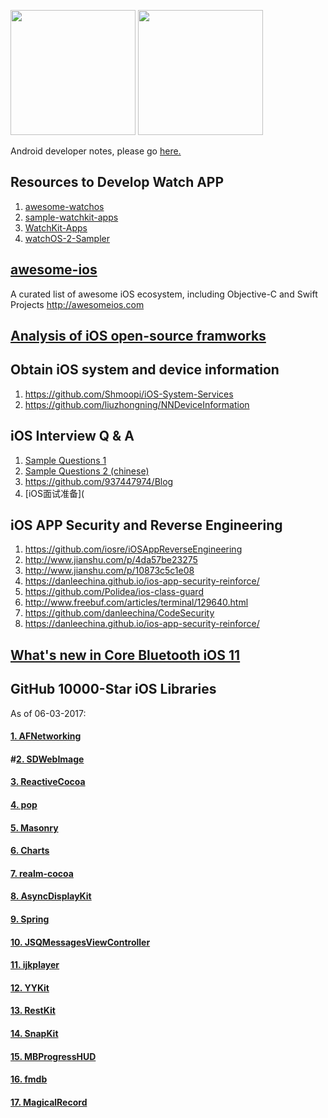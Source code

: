 <img src="https://github.com/Mylittleswift/Developer_Notes/blob/master/logo/ios_logo.jpg" width="200"> <img src="https://github.com/Mylittleswift/Developer_Notes/blob/master/logo/watchos_logo.png" width="200">

Android developer notes, please go [here.](https://github.com/Mylittleswift/Developer_Notes/blob/master/Android_Notes.md)

## Resources to Develop Watch APP
1. [awesome-watchos](https://github.com/yenchenlin/awesome-watchos)
2. [sample-watchkit-apps](https://github.com/sanketfirodiya/sample-watchkit-apps)
3. [WatchKit-Apps](https://github.com/kostiakoval/WatchKit-Apps)
4. [watchOS-2-Sampler](https://github.com/shu223/watchOS-2-Sampler)


## [awesome-ios](https://github.com/vsouza/awesome-ios)
A curated list of awesome iOS ecosystem, including Objective-C and Swift Projects http://awesomeios.com


## [Analysis of iOS open-source framworks](https://github.com/Draveness/Analyze/blob/master/README.md)


## Obtain iOS system and device information
1. https://github.com/Shmoopi/iOS-System-Services
2. https://github.com/liuzhongning/NNDeviceInformation


## iOS Interview Q & A
1. [Sample Questions 1](https://github.com/Mylittleswift/Andriod-iOS-Blogs/blob/master/topics/ios-interview.md)
2. [Sample Questions 2 (chinese)](https://github.com/Mylittleswift/Andriod-iOS-Blogs/blob/master/topics/iOS-interview(chinese).md)
3. <https://github.com/937447974/Blog>
4. [iOS面试准备](

## iOS APP Security and Reverse Engineering
1. <https://github.com/iosre/iOSAppReverseEngineering>
2. <http://www.jianshu.com/p/4da57be23275>
3. <http://www.jianshu.com/p/10873c5c1e08>
4. <https://danleechina.github.io/ios-app-security-reinforce/>
5. <https://github.com/Polidea/ios-class-guard>
6. <http://www.freebuf.com/articles/terminal/129640.html>
7. <https://github.com/danleechina/CodeSecurity>
8. <https://danleechina.github.io/ios-app-security-reinforce/>


## [What's new in Core Bluetooth iOS 11](https://github.com/Mylittleswift/Andriod-iOS-Blogs/blob/master/topics/what%20is%20new%20in%20CoreBluetooth%20iOS%2011.md)

## GitHub 10000-Star iOS Libraries
As of 06-03-2017:
#### [1. AFNetworking](https://github.com/AFNetworking/AFNetworking)
#### #[2. SDWebImage](https://github.com/rs/SDWebImage)
#### [3. ReactiveCocoa](https://github.com/ReactiveCocoa/ReactiveCocoa)
#### [4. pop](https://github.com/facebook/pop)
#### [5. Masonry](https://github.com/SnapKit/Masonry)
#### [6. Charts](https://github.com/danielgindi/Charts)
#### [7. realm-cocoa](https://github.com/realm/realm-cocoa)
#### [8. AsyncDisplayKit](https://github.com/facebookarchive/AsyncDisplayKit)
#### [9. Spring](https://github.com/MengTo/Spring)
#### [10. JSQMessagesViewController](https://github.com/jessesquires/JSQMessagesViewController)
#### [11. ijkplayer](https://github.com/Bilibili/ijkplayer)
#### [12. YYKit](https://github.com/ibireme/YYKit)
#### [13. RestKit](https://github.com/RestKit/RestKit)
#### [14. SnapKit](https://github.com/SnapKit/SnapKit)
#### [15. MBProgressHUD](https://github.com/jdg/MBProgressHUD)
#### [16. fmdb](https://github.com/ccgus/fmdb)
#### [17. MagicalRecord](https://github.com/magicalpanda/MagicalRecord)

